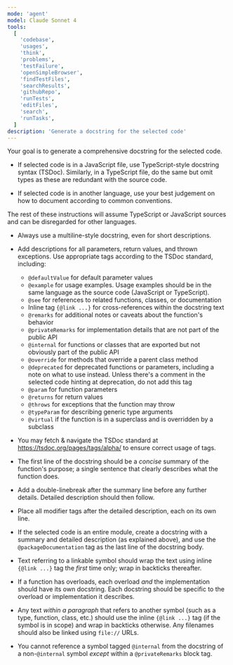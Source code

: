 ```yaml
---
mode: 'agent'
model: Claude Sonnet 4
tools:
  [
    'codebase',
    'usages',
    'think',
    'problems',
    'testFailure',
    'openSimpleBrowser',
    'findTestFiles',
    'searchResults',
    'githubRepo',
    'runTests',
    'editFiles',
    'search',
    'runTasks',
  ]
description: 'Generate a docstring for the selected code'
---
```


Your goal is to generate a comprehensive docstring for the selected code.

- If selected code is in a JavaScript file, use TypeScript-style docstring syntax (TSDoc). Similarly, in a TypeScript file, do the same but omit types as these are redundant with the source code.

- If selected code is in another language, use your best judgement on how to document according to common conventions.

The rest of these instructions will assume TypeScript or JavaScript sources and can be disregarded for other languages.

- Always use a multiline-style docstring, even for short descriptions.

- Add descriptions for all parameters, return values, and thrown exceptions. Use appropriate tags according to the TSDoc standard, including:
  - `@defaultValue` for default parameter values
  - `@example` for usage examples. Usage examples should be in the same language as the source code (JavaScript or TypeScript).
  - `@see` for references to related functions, classes, or documentation
  - Inline tag `{@link ...}` for cross-references within the docstring text
  - `@remarks` for additional notes or caveats about the function's behavior
  - `@privateRemarks` for implementation details that are not part of the public API
  - `@internal` for functions or classes that are exported but not obviously part of the public API
  - `@override` for methods that override a parent class method
  - `@deprecated` for deprecated functions or parameters, including a note on what to use instead. Unless there's a comment in the selected code hinting at deprecation, do not add this tag
  - `@param` for function parameters
  - `@returns` for return values
  - `@throws` for exceptions that the function may throw
  - `@typeParam` for describing generic type arguments
  - `@virtual` if the function is in a superclass and is overridden by a subclass

- You may fetch & navigate the TSDoc standard at https://tsdoc.org/pages/tags/alpha/ to ensure correct usage of tags.

- The first line of the docstring should be a _concise_ summary of the function's purpose; a single sentence that clearly describes what the function does.

- Add a double-linebreak after the summary line before any further details. Detailed description should then follow.

- Place all modifier tags after the detailed description, each on its own line.

- If the selected code is an entire module, create a docstring with a summary and detailed description (as explained above), and use the `@packageDocumentation` tag as the last line of the docstring body.

- Text referring to a linkable symbol should wrap the text using inline `{@link ...}` tag the _first_ time only; wrap in backticks thereafter.

- If a function has overloads, each overload _and_ the implementation should have its own docstring. Each docstring should be specific to the overload or implementation it describes.

- Any text _within a paragraph_ that refers to another symbol (such as a type, function, class, etc.) should use the inline `{@link ...}` tag (if the symbol is in scope) and wrap in backticks otherwise. Any filenames should also be linked using `file://` URLs.

- You cannot reference a symbol tagged `@internal` from the docstring of a non-`@internal` symbol _except_ within a `@privateRemarks` block tag.
